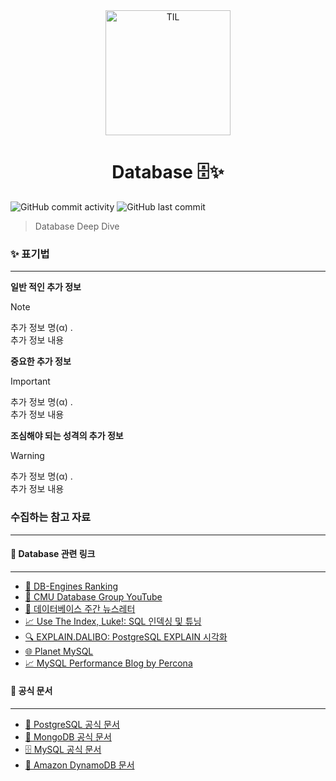 <div align="center">
    <img src="https://github.com/user-attachments/assets/cea46096-64de-4b8d-b307-1a81e7f8c066" alt="TIL" width="200" height="200">
    <h1>Database 🗄️✨</h1>
</div>

![GitHub commit activity](https://img.shields.io/github/commit-activity/m/christopher3810/Database?style=for-the-badge) ![GitHub last commit](https://img.shields.io/github/last-commit/christopher3810/Database?style=for-the-badge)

> Database Deep Dive

### ✨ 표기법
---

**일반 적인 추가 정보** 

> [!NOTE]
>추가 정보 명(α) .\
>추가 정보 내용

**중요한 추가 정보**

>[!IMPORTANT]
>추가 정보 명(α) .\
>추가 정보 내용

**조심해야 되는 성격의 추가 정보**

>[!WARNING]
>추가 정보 명(α) .\
>추가 정보 내용


### 수집하는 참고 자료
---

#### 🔗 Database 관련 링크
---
- [📘 DB-Engines Ranking](https://db-engines.com/en/ranking)
- [🎥 CMU Database Group YouTube](https://www.youtube.com/c/CMUDatabaseGroup)
- [📰 데이터베이스 주간 뉴스레터](https://dbweekly.com/)
- [📈 Use The Index, Luke!: SQL 인덱싱 및 튜닝](https://use-the-index-luke.com)
- [🔍 EXPLAIN.DALIBO: PostgreSQL EXPLAIN 시각화](https://explain.dalibo.com)
- [🌐 Planet MySQL](https://planet.mysql.com/)
- [📈 MySQL Performance Blog by Percona](https://www.percona.com/blog/)

#### 📖 공식 문서
---
- [🐘 PostgreSQL 공식 문서](https://www.postgresql.org/docs/)
- [🍃 MongoDB 공식 문서](https://docs.mongodb.com/)
- [🗄️ MySQL 공식 문서](https://dev.mysql.com/doc/)
- [🔶 Amazon DynamoDB 문서](https://docs.aws.amazon.com/dynamodb/)